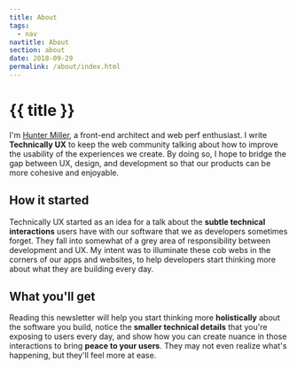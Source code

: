 ```yaml
---
title: About
tags:
  - nav
navtitle: About
section: about
date: 2018-09-29
permalink: /about/index.html
---
```


<h1>{{ title }}</h1>

I'm <a class="accent" href="https://twitter.com/hmillerdev">Hunter Miller</a>, a front-end architect and web perf enthusiast. I write **Technically UX** to keep the web community talking about how to improve the usability of the experiences we create. By doing so, I hope to bridge the gap between UX, design, and development so that our products can be more cohesive and enjoyable.

## How it started

Technically UX started as an idea for a talk about the **subtle technical interactions** users have with our software that we as developers sometimes forget. They fall into somewhat of a grey area of responsibility between development and UX. My intent was to illuminate these cob webs in the corners of our apps and websites, to help developers start thinking more about what they are building every day.

## What you'll get

Reading this newsletter will help you start thinking more **holistically** about the software you build, notice the **smaller technical details** that you're exposing to users every day, and show how you can create nuance in those interactions to bring **peace to your users**. They may not even realize what's happening, but they'll feel more at ease.